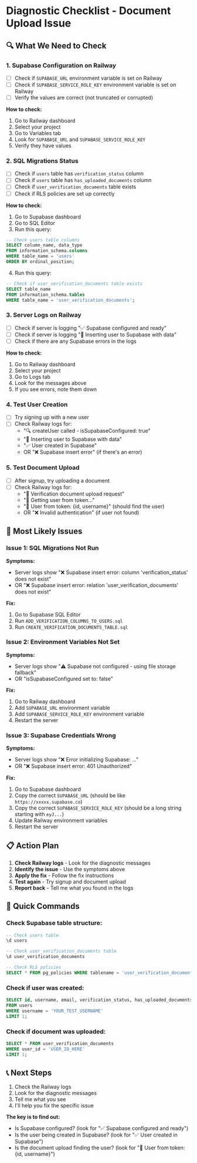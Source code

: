 # Diagnostic Checklist - Document Upload Issue

## 🔍 What We Need to Check

### 1. **Supabase Configuration on Railway**
- [ ] Check if `SUPABASE_URL` environment variable is set on Railway
- [ ] Check if `SUPABASE_SERVICE_ROLE_KEY` environment variable is set on Railway
- [ ] Verify the values are correct (not truncated or corrupted)

**How to check:**
1. Go to Railway dashboard
2. Select your project
3. Go to Variables tab
4. Look for `SUPABASE_URL` and `SUPABASE_SERVICE_ROLE_KEY`
5. Verify they have values

### 2. **SQL Migrations Status**
- [ ] Check if `users` table has `verification_status` column
- [ ] Check if `users` table has `has_uploaded_documents` column
- [ ] Check if `user_verification_documents` table exists
- [ ] Check if RLS policies are set up correctly

**How to check:**
1. Go to Supabase dashboard
2. Go to SQL Editor
3. Run this query:
```sql
-- Check users table columns
SELECT column_name, data_type 
FROM information_schema.columns 
WHERE table_name = 'users' 
ORDER BY ordinal_position;
```

4. Run this query:
```sql
-- Check if user_verification_documents table exists
SELECT table_name 
FROM information_schema.tables 
WHERE table_name = 'user_verification_documents';
```

### 3. **Server Logs on Railway**
- [ ] Check if server is logging "✅ Supabase configured and ready"
- [ ] Check if server is logging "📝 Inserting user to Supabase with data"
- [ ] Check if there are any Supabase errors in the logs

**How to check:**
1. Go to Railway dashboard
2. Select your project
3. Go to Logs tab
4. Look for the messages above
5. If you see errors, note them down

### 4. **Test User Creation**
- [ ] Try signing up with a new user
- [ ] Check Railway logs for:
  - "🔍 createUser called - isSupabaseConfigured: true"
  - "📝 Inserting user to Supabase with data"
  - "✅ User created in Supabase"
  - OR "❌ Supabase insert error" (if there's an error)

### 5. **Test Document Upload**
- [ ] After signup, try uploading a document
- [ ] Check Railway logs for:
  - "📄 Verification document upload request"
  - "📄 Getting user from token..."
  - "📄 User from token: {id, username}" (should find the user)
  - OR "❌ Invalid authentication" (if user not found)

## 🚨 Most Likely Issues

### Issue 1: SQL Migrations Not Run
**Symptoms:**
- Server logs show "❌ Supabase insert error: column 'verification_status' does not exist"
- OR "❌ Supabase insert error: relation 'user_verification_documents' does not exist"

**Fix:**
1. Go to Supabase SQL Editor
2. Run `ADD_VERIFICATION_COLUMNS_TO_USERS.sql`
3. Run `CREATE_VERIFICATION_DOCUMENTS_TABLE.sql`

### Issue 2: Environment Variables Not Set
**Symptoms:**
- Server logs show "⚠️ Supabase not configured - using file storage fallback"
- OR "isSupabaseConfigured set to: false"

**Fix:**
1. Go to Railway dashboard
2. Add `SUPABASE_URL` environment variable
3. Add `SUPABASE_SERVICE_ROLE_KEY` environment variable
4. Restart the server

### Issue 3: Supabase Credentials Wrong
**Symptoms:**
- Server logs show "❌ Error initializing Supabase: ..."
- OR "❌ Supabase insert error: 401 Unauthorized"

**Fix:**
1. Go to Supabase dashboard
2. Copy the correct `SUPABASE_URL` (should be like `https://xxxxx.supabase.co`)
3. Copy the correct `SUPABASE_SERVICE_ROLE_KEY` (should be a long string starting with `eyJ...`)
4. Update Railway environment variables
5. Restart the server

## 📋 Action Plan

1. **Check Railway logs** - Look for the diagnostic messages
2. **Identify the issue** - Use the symptoms above
3. **Apply the fix** - Follow the fix instructions
4. **Test again** - Try signup and document upload
5. **Report back** - Tell me what you found in the logs

## 🔧 Quick Commands

### Check Supabase table structure:
```sql
-- Check users table
\d users

-- Check user_verification_documents table
\d user_verification_documents

-- Check RLS policies
SELECT * FROM pg_policies WHERE tablename = 'user_verification_documents';
```

### Check if user was created:
```sql
SELECT id, username, email, verification_status, has_uploaded_documents 
FROM users 
WHERE username = 'YOUR_TEST_USERNAME' 
LIMIT 1;
```

### Check if document was uploaded:
```sql
SELECT * FROM user_verification_documents 
WHERE user_id = 'USER_ID_HERE' 
LIMIT 1;
```

## 📞 Next Steps

1. Check the Railway logs
2. Look for the diagnostic messages
3. Tell me what you see
4. I'll help you fix the specific issue

**The key is to find out:**
- Is Supabase configured? (look for "✅ Supabase configured and ready")
- Is the user being created in Supabase? (look for "✅ User created in Supabase")
- Is the document upload finding the user? (look for "📄 User from token: {id, username}")

